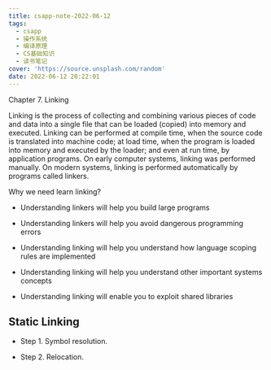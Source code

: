 ```yaml
---
title: csapp-note-2022-06-12
tags:
  - csapp
  - 操作系统
  - 编译原理
  - CS基础知识
  - 读书笔记
cover: 'https://source.unsplash.com/random'
date: 2022-06-12 20:22:01
---
```


Chapter 7. Linking

Linking is the process of collecting and combining various pieces of code and data into a single file that can be loaded (copied) into memory and executed. Linking can be performed at compile time, when the source code is translated into machine code; at load time, when the program is loaded into memory and executed by the loader; and even at run time, by application programs. On early computer systems, linking was performed manually. On modern systems, linking is performed automatically by programs called linkers.

Why we need learn linking?

- Understanding linkers will help you build large programs

- Understanding linkers will help you avoid dangerous programming errors

- Understanding linking will help you understand how language scoping rules are implemented

- Understanding linking will help you understand other important systems concepts

- Understanding linking will enable you to exploit shared libraries

## Static Linking

- Step 1. Symbol resolution.

- Step 2. Relocation.

